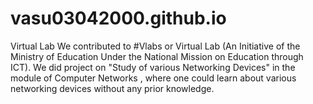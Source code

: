 # vasu03042000.github.io
Virtual Lab
We contributed to #Vlabs or Virtual Lab (An Initiative of the Ministry of Education Under the National Mission on Education through ICT). 
We did project on "Study of various Networking Devices" in the module of Computer Networks , where one could learn about various networking devices without any prior knowledge.
